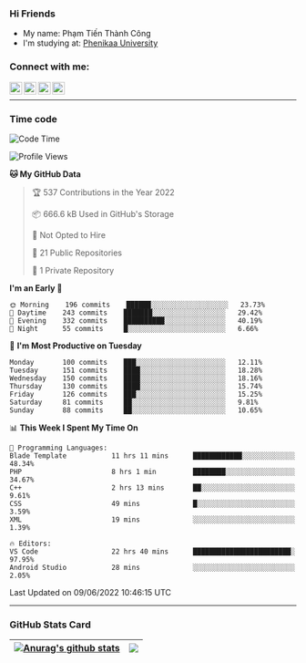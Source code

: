 ### Hi Friends

- My name: Phạm Tiến Thành Công
- I'm studying at: [Phenikaa University]


### Connect with me:
[<img align="left" alt="PhamTienThanhCong | Facebook" width="22px" src="https://upload.wikimedia.org/wikipedia/commons/thumb/1/16/Facebook-icon-1.png/640px-Facebook-icon-1.png" />][facebook]
[<img align="left" alt="PhamTienThanhCong | Zalo" width="22px" src="https://www.anphatpc.com.vn/template/anphat_2020v2/images/icon-zalo.jpg" />][zalo]
[<img align="left" alt="PhamTienThanhCong | LinkedIn" width="22px" src="https://cdn3.iconfinder.com/data/icons/inficons/512/linkedin.png" />][linkedin]
[<img align="left" alt="PhamTienThanhCong | tiktok" width="22px" src="https://cdn.worldvectorlogo.com/logos/tiktok-logo.svg" />][tiktok]

<br />

---

### Time code

<!--START_SECTION:waka-->
![Code Time](http://img.shields.io/badge/Code%20Time-409%20hrs%2041%20mins-blue)

![Profile Views](http://img.shields.io/badge/Profile%20Views-12-blue)

**🐱 My GitHub Data** 

> 🏆 537 Contributions in the Year 2022
 > 
> 📦 666.6 kB Used in GitHub's Storage 
 > 
> 🚫 Not Opted to Hire
 > 
> 📜 21 Public Repositories 
 > 
> 🔑 1 Private Repository 
 > 
**I'm an Early 🐤** 

```text
🌞 Morning    196 commits    ██████░░░░░░░░░░░░░░░░░░░   23.73% 
🌆 Daytime    243 commits    ███████░░░░░░░░░░░░░░░░░░   29.42% 
🌃 Evening    332 commits    ██████████░░░░░░░░░░░░░░░   40.19% 
🌙 Night      55 commits     █░░░░░░░░░░░░░░░░░░░░░░░░   6.66%

```
📅 **I'm Most Productive on Tuesday** 

```text
Monday       100 commits    ███░░░░░░░░░░░░░░░░░░░░░░   12.11% 
Tuesday      151 commits    ████░░░░░░░░░░░░░░░░░░░░░   18.28% 
Wednesday    150 commits    ████░░░░░░░░░░░░░░░░░░░░░   18.16% 
Thursday     130 commits    ████░░░░░░░░░░░░░░░░░░░░░   15.74% 
Friday       126 commits    ███░░░░░░░░░░░░░░░░░░░░░░   15.25% 
Saturday     81 commits     ██░░░░░░░░░░░░░░░░░░░░░░░   9.81% 
Sunday       88 commits     ██░░░░░░░░░░░░░░░░░░░░░░░   10.65%

```


📊 **This Week I Spent My Time On** 

```text
💬 Programming Languages: 
Blade Template           11 hrs 11 mins      ████████████░░░░░░░░░░░░░   48.34% 
PHP                      8 hrs 1 min         ████████░░░░░░░░░░░░░░░░░   34.67% 
C++                      2 hrs 13 mins       ██░░░░░░░░░░░░░░░░░░░░░░░   9.61% 
CSS                      49 mins             █░░░░░░░░░░░░░░░░░░░░░░░░   3.59% 
XML                      19 mins             ░░░░░░░░░░░░░░░░░░░░░░░░░   1.39%

🔥 Editors: 
VS Code                  22 hrs 40 mins      ████████████████████████░   97.95% 
Android Studio           28 mins             ░░░░░░░░░░░░░░░░░░░░░░░░░   2.05%

```


 Last Updated on 09/06/2022 10:46:15 UTC
<!--END_SECTION:waka-->

---

### GitHub Stats Card

| <a href="https://github.com/phamtienthanhcong"><img align="center" src="https://github-readme-stats.vercel.app/api?username=PhamTienThanhCong&show_icons=true&include_all_commits=true&theme=buefy&hide_border=true&theme=ocean_dark" alt="Anurag's github stats" /></a> | <a href="https://github.com/phamtienthanhcong"><img align="center" src="https://github-readme-stats.vercel.app/api/top-langs/?username=PhamTienThanhCong&layout=compact&theme=buefy&hide_border=true&theme=ocean_dark" /></a> |
| ------------- | ------------- |

[Phenikaa University]: https://phenikaa-uni.edu.vn/vi
[facebook]: https://www.facebook.com/phamtienthanhcong
[linkedin]: https://linkedin.com/in/phamtienthanhcong
[zalo]: https://zalo.me/0396396332
[tiktok]: https://www.tiktok.com/@phamtienthanhcong
[web]: https://github.com/PhamTienThanhCong/web_dev
[min project]: https://github.com/PhamTienThanhCong/Project-Of-Web
[c and cpp]: https://github.com/PhamTienThanhCong/Code_C_and_Cpro
[python]: https://github.com/PhamTienThanhCong/Python_beginer
